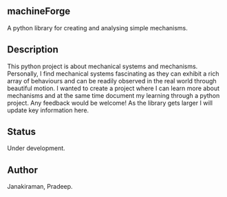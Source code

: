 ## machineForge
A python library for creating and analysing simple mechanisms. 

## Description 
This python project is about mechanical systems and mechanisms. Personally, I find mechanical systems fascinating as they can exhibit a rich array of behaviours and can be readily observed in the real world through beautiful motion. I wanted to create a project where I can learn more about mechanisms and at the same time document my learning through a python project. Any feedback would be welcome! As the library gets larger I will update key information here. 

## Status 
Under development. 

## Author 
Janakiraman, Pradeep.